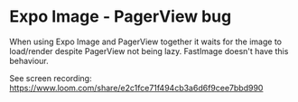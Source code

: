 # Expo Image - PagerView bug

When using Expo Image and PagerView together it waits for the image to load/render despite PagerView not being lazy. FastImage doesn't have this behaviour.

See screen recording: https://www.loom.com/share/e2c1fce71f494cb3a6d6f9cee7bbd990
